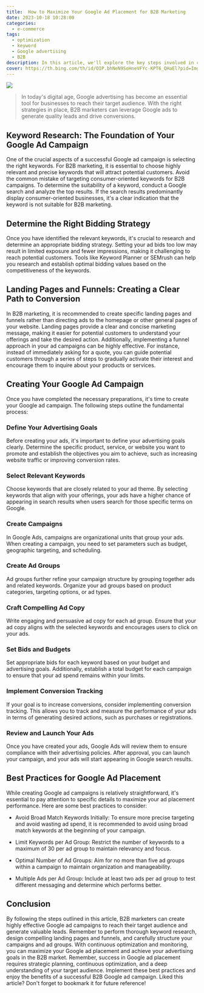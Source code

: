 ```yaml
---
title:  How to Maximize Your Google Ad Placement for B2B Marketing
date: 2023-10-18 10:28:00
categories:
  - e-commerce
tags:
  - optimization
  - keyword
  - Google advertising
  - B2B
description: In this article, we'll explore the key steps involved in creating an effective Google Ads campaign for B2B marketing, from keyword research to ad creation and optimization.
cover: https://th.bing.com/th/id/OIP.bhNeN9SoHneVFYc-KPT6_QHaEl?pid=ImgDet&rs=1
---
```


![](https://cdn.jsdelivr.net/gh/PirlosM/image@main/20231018121905.png)

> In today's digital age, Google advertising has become an essential tool for businesses to reach their target audience. With the right strategies in place, B2B marketers can leverage Google ads to generate quality leads and drive conversions. 

## Keyword Research: The Foundation of Your Google Ad Campaign

One of the crucial aspects of a successful Google ad campaign is selecting the right keywords. For B2B marketing, it is essential to choose highly relevant and precise keywords that will attract potential customers. Avoid the common mistake of targeting consumer-oriented keywords for B2B campaigns. To determine the suitability of a keyword, conduct a Google search and analyze the top results. If the search results predominantly display consumer-oriented businesses, it's a clear indication that the keyword is not suitable for B2B marketing.

## Determine the Right Bidding Strategy

Once you have identified the relevant keywords, it's crucial to research and determine an appropriate bidding strategy. Setting your ad bids too low may result in limited exposure and fewer impressions, making it challenging to reach potential customers. Tools like Keyword Planner or SEMrush can help you research and establish optimal bidding values based on the competitiveness of the keywords.

## Landing Pages and Funnels: Creating a Clear Path to Conversion

In B2B marketing, it is recommended to create specific landing pages and funnels rather than directing ads to the homepage or other general pages of your website. Landing pages provide a clear and concise marketing message, making it easier for potential customers to understand your offerings and take the desired action. Additionally, implementing a funnel approach in your ad campaigns can be highly effective. For instance, instead of immediately asking for a quote, you can guide potential customers through a series of steps to gradually activate their interest and encourage them to inquire about your products or services.

## Creating Your Google Ad Campaign

Once you have completed the necessary preparations, it's time to create your Google ad campaign. The following steps outline the fundamental process:

### Define Your Advertising Goals

Before creating your ads, it's important to define your advertising goals clearly. Determine the specific product, service, or website you want to promote and establish the objectives you aim to achieve, such as increasing website traffic or improving conversion rates.

### Select Relevant Keywords

Choose keywords that are closely related to your ad theme. By selecting keywords that align with your offerings, your ads have a higher chance of appearing in search results when users search for those specific terms on Google.

### Create Campaigns

In Google Ads, campaigns are organizational units that group your ads. When creating a campaign, you need to set parameters such as budget, geographic targeting, and scheduling.

### Create Ad Groups

Ad groups further refine your campaign structure by grouping together ads and related keywords. Organize your ad groups based on product categories, targeting options, or ad types.

### Craft Compelling Ad Copy

Write engaging and persuasive ad copy for each ad group. Ensure that your ad copy aligns with the selected keywords and encourages users to click on your ads.

### Set Bids and Budgets

Set appropriate bids for each keyword based on your budget and advertising goals. Additionally, establish a total budget for each campaign to ensure that your ad spend remains within your limits.

### Implement Conversion Tracking

If your goal is to increase conversions, consider implementing conversion tracking. This allows you to track and measure the performance of your ads in terms of generating desired actions, such as purchases or registrations.

### Review and Launch Your Ads

Once you have created your ads, Google Ads will review them to ensure compliance with their advertising policies. After approval, you can launch your campaign, and your ads will start appearing in Google search results.

## Best Practices for Google Ad Placement

While creating Google ad campaigns is relatively straightforward, it's essential to pay attention to specific details to maximize your ad placement performance. Here are some best practices to consider:

- Avoid Broad Match Keywords Initially: To ensure more precise targeting and avoid wasting ad spend, it is recommended to avoid using broad match keywords at the beginning of your campaign.

- Limit Keywords per Ad Group: Restrict the number of keywords to a maximum of 30 per ad group to maintain relevancy and focus.

- Optimal Number of Ad Groups: Aim for no more than five ad groups within a campaign to maintain organization and manageability.

- Multiple Ads per Ad Group: Include at least two ads per ad group to test different messaging and determine which performs better.

## Conclusion

By following the steps outlined in this article, B2B marketers can create highly effective Google ad campaigns to reach their target audience and generate valuable leads. Remember to perform thorough keyword research, design compelling landing pages and funnels, and carefully structure your campaigns and ad groups. With continuous optimization and monitoring, you can maximize your Google ad placement and achieve your advertising goals in the B2B market.
Remember, success in Google ad placement requires strategic planning, continuous optimization, and a deep understanding of your target audience. Implement these best practices and enjoy the benefits of a successful B2B Google ad campaign.
Liked this article? Don't forget to bookmark it for future reference!
